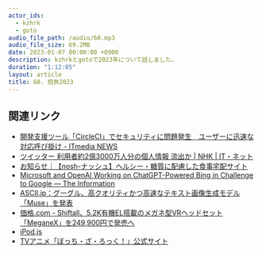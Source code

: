 ```yaml
---
actor_ids:
  - kzhrk
  - goto
audio_file_path: /audio/60.mp3
audio_file_size: 69.2MB
date: 2023-01-07 00:00:00 +0900
description: kzhrkとgotoで2023年について話しました。
duration: "1:12:05"
layout: article
title: 60. 抱負2023
---
```


<!-- prettier-ignore-start -->
## 関連リンク

- [開発支援ツール「CircleCI」でセキュリティに問題発生　ユーザーに迅速な対応呼び掛け - ITmedia NEWS](https://www.itmedia.co.jp/news/articles/2301/05/news110.html)
- [ツイッター 利用者約2億3000万人分の個人情報 流出か \| NHK \| IT・ネット](https://www3.nhk.or.jp/news/html/20230106/k10013943361000.html)
- [お知らせ｜【nosh-ナッシュ】ヘルシー・糖質に配慮した食事宅配サイト](https://nosh.jp/company/news/404)
- [Microsoft and OpenAI Working on ChatGPT-Powered Bing in Challenge to Google — The Information](https://www.theinformation.com/articles/microsoft-and-openai-working-on-chatgpt-powered-bing-in-challenge-to-google)
- [ASCII.jp：グーグル、高クオリティかつ高速なテキスト画像生成モデル「Muse」を発表](https://ascii.jp/elem/000/004/119/4119461/)
- [価格.com - Shiftall、5.2K有機EL搭載のメガネ型VRヘッドセット「MeganeX」を249,900円で発売へ](https://news.kakaku.com/prdnews/cd=pc/ctcd=0087/id=126344/)
- [iPod.js](https://tannerv.com/ipod/)
- [TVアニメ「ぼっち・ざ・ろっく！」公式サイト](https://bocchi.rocks/)

<!-- prettier-ignore-end -->
